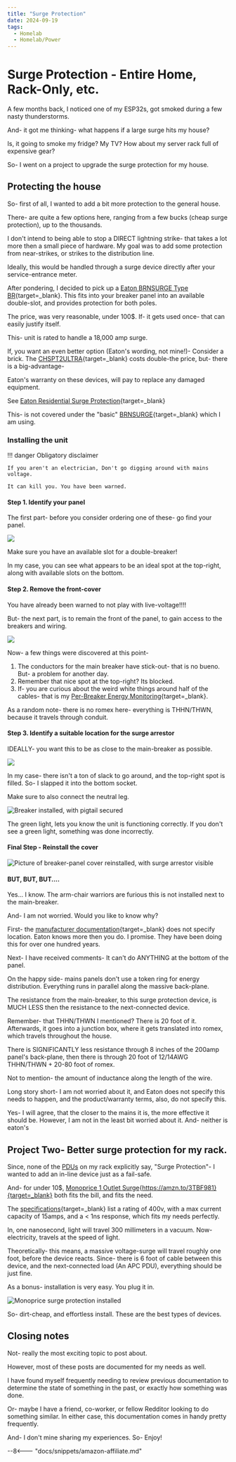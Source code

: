 ```yaml
---
title: "Surge Protection"
date: 2024-09-19
tags:
  - Homelab
  - Homelab/Power
---
```


# Surge Protection - Entire Home, Rack-Only, etc.

A few months back, I noticed one of my ESP32s, got smoked during a few nasty thunderstorms.

And- it got me thinking- what happens if a large surge hits my house? 

Is, it going to smoke my fridge? My TV? How about my server rack full of expensive gear?

So- I went on a project to upgrade the surge protection for my house.

<!-- more -->

## Protecting the house

So- first of all, I wanted to add a bit more protection to the general house.

There- are quite a few options here, ranging from a few bucks (cheap surge protection), up to the thousands.

I don't intend to being able to stop a DIRECT lightning strike- that takes a lot more then a small piece of hardware. My goal was to add some protection from near-strikes, or strikes to the distribution line.

Ideally, this would be handled through a surge device directly after your service-entrance meter. 

After pondering, I decided to pick up a [Eaton BRNSURGE Type BR](https://amzn.to/3BcGrzM){target=_blank}. This fits into your breaker panel into an available double-slot, and provides protection for both poles.

The price, was very reasonable, under 100$. If- it gets used once- that can easily justify itself.

This- unit is rated to handle a 18,000 amp surge.

If, you want an even better option (Eaton's wording, not mine!)- Consider a brick. The [CHSPT2ULTRA](https://amzn.to/3Xw891W){target=_blank} costs double-the price,  but- there is a big-advantage-

Eaton's warranty on these devices, will pay to replace any damaged equipment. 

See [Eaton Residential Surge Protection](https://www.eaton.com/content/dam/eaton/products/residential/electrical-safety/nec-surge-protection-cc003013en.pdf){target=_blank}

This- is not covered under the "basic" [BRNSURGE](https://amzn.to/3BcGrzM){target=_blank} which I am using.

### Installing the unit

!!! danger
    Obligatory disclaimer

    If you aren't an electrician, Don't go digging around with mains voltage.

    It can kill you. You have been warned.

#### Step 1. Identify your panel

The first part- before you consider ordering one of these- go find your panel.

![](./assets-surge/find-panel.webP)

Make sure you have an available slot for a double-breaker!

In my case, you can see what appears to be an ideal spot at the top-right, along with available slots on the bottom.

#### Step 2. Remove the front-cover

You have already been warned to not play with live-voltage!!!!

But- the next part, is to remain the front of the panel, to gain access to the breakers and wiring.

![](./assets-surge/remove-face.webP)

Now- a few things were discovered at this point-

1. The conductors for the main breaker have stick-out- that is no bueno. But- a problem for another day.
2. Remember that nice spot at the top-right? Its blocked.
3. If- you are curious about the weird white things around half of the cables- that is my [Per-Breaker Energy Monitoring](./../../Solar/solar-part-4-monitoring.md){target=_blank}.

As a random note- there is no romex here- everything is THHN/THWN, because it travels through conduit.

#### Step 3. Identify a suitable location for the surge arrestor

IDEALLY- you want this to be as close to the main-breaker as possible. 

![](./assets-surge/picture-of-brn.webP)

In my case- there isn't a ton of slack to go around, and the top-right spot is filled. So- I slapped it into the bottom socket. 

Make sure to also connect the neutral leg.

![Breaker installed, with pigtail secured](./assets-surge/picture-of-brn.webP)

The green light, lets you know the unit is functioning correctly. If you don't see a green light, something was done incorrectly.


#### Final Step - Reinstall the cover

![Picture of breaker-panel cover reinstalled, with surge arrestor visible](./assets-surge/surge-done.webP)


#### BUT, BUT, BUT....

Yes... I know. The arm-chair warriors are furious this is not installed next to the main-breaker.

And- I am not worried. Would you like to know why?

First- the [manufacturer documentation](https://www.eaton.com/content/dam/eaton/products/backup-power-ups-surge-it-power-distribution/temporary-power/surge/chpsurge-surge-protective-devices-instruction-leaflet%20il010005en.pdf){target=_blank} does not specify location. Eaton knows more then you do. I promise. They have been doing this for over one hundred years.

Next- I have received comments- It can't do ANYTHING at the bottom of the panel.

On the happy side- mains panels don't use a token ring for energy distribution. Everything runs in parallel along the massive back-plane.

The resistance from the main-breaker, to this surge protection device, is MUCH LESS then the resistance to the next-connected device.

Remember- that THHN/THWN I mentioned? There is 20 foot of it. Afterwards, it goes into a junction box, where it gets translated into romex, which travels throughout the house.

There is SIGNIFICANTLY less resistance through 8 inches of the 200amp panel's back-plane, then there is through 20 foot of 12/14AWG THHN/THWN + 20-80 foot of romex.

Not to mention- the amount of inductance along the length of the wire.

Long story short- I am not worried about it, and Eaton does not specify this needs to happen, and the product/warranty terms, also, do not specify this.

Yes- I will agree, that the closer to the mains it is, the more effective it should be. However, I am not in the least bit worried about it. And- neither is eaton's 


## Project Two- Better surge protection for my rack.

Since, none of the [PDUs](./2024-08-09-vertiv-giest-pdu.md) on my rack explicitly say, "Surge Protection"- I wanted to add an in-line device just as a fail-safe.

And- for under 10$, [Monoprice 1 Outlet Surge](https://www.amazon.com/Monoprice-68-207-7382R-Outlet-Protector-Service/dp/B076CRH2DN){https://amzn.to/3TBF981}{target=_blank} both fits the bill, and fits the need.

The [specifications](https://www.monoprice.com/product?p_id=27850){target=_blank} list a rating of 400v, with a max current capacity of 15amps, and a < 1ns response, which fits my needs perfectly.

In, one nanosecond, light will travel 300 millimeters in a vacuum. Now- electricity, travels at the speed of light. 

Theoretically- this means, a massive voltage-surge will travel roughly one foot, before the device reacts. Since- there is 6 foot of cable between this device, and the next-connected load (An APC PDU), everything should be just fine.

As a bonus- installation is very easy. You plug it in.

![Monoprice surge protection installed](./assets-surge/plug-installed.webP)

So- dirt-cheap, and effortless install. These are the best types of devices.

## Closing notes

Not- really the most exciting topic to post about. 

However, most of these posts are documented for my needs as well.

I have found myself frequently needing to review previous documentation to determine the state of something in the past, or exactly how something was done.

Or- maybe I have a friend, co-worker, or fellow Redditor looking to do something similar. In either case, this documentation comes in handy pretty frequently.

And- I don't mine sharing my experiences. So- Enjoy!


--8<--- "docs/snippets/amazon-affiliate.md"
